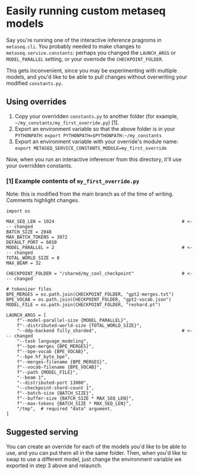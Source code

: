 # Easily running custom metaseq models

Say you're running one of the interactive inference pragroms in `metaseq.cli`.
You probably needed to make changes to `metaseq.service.constants`: perhaps you changed the `LAUNCH_ARGS` or `MODEL_PARALLEL` setting, or your overrode the `CHECKPOINT_FOLDER`.

This gets inconvenient, since you may be experimenting with multiple models, and you'd like to be able to pull changes without overwriting your modified `constants.py`.

## Using overrides

1. Copy your overridden `constants.py` to another folder (for example, `~/my_constants/my_first_override.py`) [1].
2. Export an environment variable so that the above folder is in your `PYTHONPATH`: `export PYTHONPATH=$PYTHONPATH:~/my_constants`
3. Export an environment variable with your override's module name: `export METASEQ_SERVICE_CONSTANTS_MODULE=my_first_override`

Now, when you run an interactive inferencer from this directory, it'll use your overridden constants.

### [1] Example contents of `my_first_override.py`

Note: this is modified from the main branch as of the time of writing.
Comments highlight changes.

```
import os

MAX_SEQ_LEN = 1024                                                # <--- changed
BATCH_SIZE = 2048
MAX_BATCH_TOKENS = 3072
DEFAULT_PORT = 6010
MODEL_PARALLEL = 2                                                # <--- changed
TOTAL_WORLD_SIZE = 8
MAX_BEAM = 32

CHECKPOINT_FOLDER = "/shared/my_cool_checkpoint"                  # <--- changed

# tokenizer files
BPE_MERGES = os.path.join(CHECKPOINT_FOLDER, "gpt2-merges.txt")
BPE_VOCAB = os.path.join(CHECKPOINT_FOLDER, "gpt2-vocab.json")
MODEL_FILE = os.path.join(CHECKPOINT_FOLDER, "reshard.pt")

LAUNCH_ARGS = [
    f"--model-parallel-size {MODEL_PARALLEL}",
    f"--distributed-world-size {TOTAL_WORLD_SIZE}",
    "--ddp-backend fully_sharded",                                # <--- changed
    "--task language_modeling",
    f"--bpe-merges {BPE_MERGES}",
    f"--bpe-vocab {BPE_VOCAB}",
    "--bpe hf_byte_bpe",
    f"--merges-filename {BPE_MERGES}",
    f"--vocab-filename {BPE_VOCAB}",
    f"--path {MODEL_FILE}",
    "--beam 1",
    "--distributed-port 13000",
    "--checkpoint-shard-count 1",
    f"--batch-size {BATCH_SIZE}",
    f"--buffer-size {BATCH_SIZE * MAX_SEQ_LEN}",
    f"--max-tokens {BATCH_SIZE * MAX_SEQ_LEN}",
    "/tmp",  # required "data" argument.
]
```

## Suggested serving

You can create an override for each of the models you'd like to be able to use, and you can put them all in the same folder.
Then, when you'd like to swap to use a different model, just change the environment variable we exported in step 3 above and relaunch.
